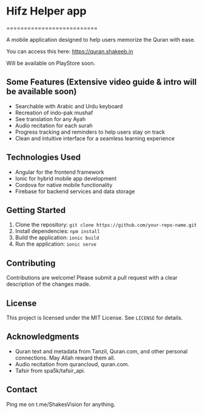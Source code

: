 # Hifz Helper app

==========================

A mobile application designed to help users memorize the Quran with ease.

You can access this here: https://quran.shakeeb.in

Will be available on PlayStore soon.

## Some Features (Extensive video guide & intro will be available soon)

- Searchable with Arabic and Urdu keyboard
- Recreation of indo-pak mushaf
- See translation for any Ayah
- Audio recitation for each surah
- Progress tracking and reminders to help users stay on track
- Clean and intuitive interface for a seamless learning experience

## Technologies Used

- Angular for the frontend framework
- Ionic for hybrid mobile app development
- Cordova for native mobile functionality
- Firebase for backend services and data storage

## Getting Started

1. Clone the repository: `git clone https://github.com/your-repo-name.git`
2. Install dependencies: `npm install`
3. Build the application: `ionic build`
4. Run the application: `ionic serve`

## Contributing

Contributions are welcome! Please submit a pull request with a clear description of the changes made.

## License

This project is licensed under the MIT License. See `LICENSE` for details.

## Acknowledgments

- Quran text and metadata from Tanzil, Quran.com, and other personal connections. May Allah reward them all.
- Audio recitation from qurancloud, quran.com.
- Tafsir from spa5k/tafsir_api.

## Contact

Ping me on t.me/ShakesVision for anything.
